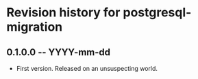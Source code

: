 # Revision history for postgresql-migration

## 0.1.0.0 -- YYYY-mm-dd

* First version. Released on an unsuspecting world.


